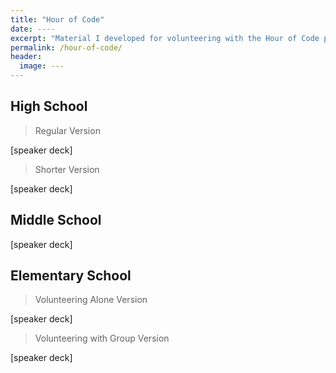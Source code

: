 ```yaml
---
title: "Hour of Code"
date: ----
excerpt: "Material I developed for volunteering with the Hour of Code program."
permalink: /hour-of-code/
header:
  image: ---
---
```


## High School

> Regular Version

[speaker deck]

> Shorter Version

[speaker deck]

## Middle School

[speaker deck]

## Elementary School

> Volunteering Alone Version

[speaker deck]

> Volunteering with Group Version

[speaker deck]